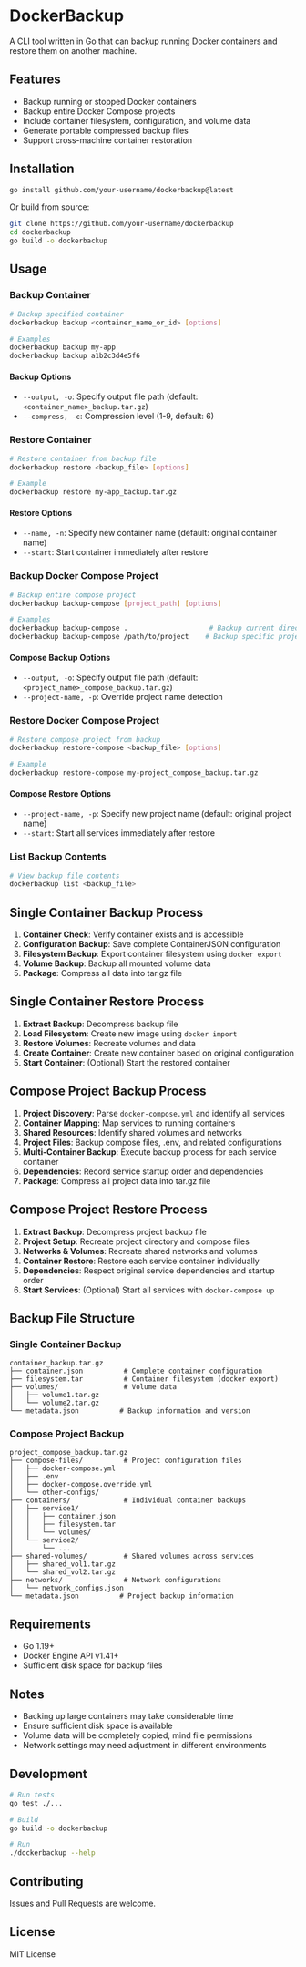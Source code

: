 # DockerBackup

A CLI tool written in Go that can backup running Docker containers and restore them on another machine.

## Features

- Backup running or stopped Docker containers
- Backup entire Docker Compose projects
- Include container filesystem, configuration, and volume data
- Generate portable compressed backup files
- Support cross-machine container restoration

## Installation

```bash
go install github.com/your-username/dockerbackup@latest
```

Or build from source:

```bash
git clone https://github.com/your-username/dockerbackup
cd dockerbackup
go build -o dockerbackup
```

## Usage

### Backup Container

```bash
# Backup specified container
dockerbackup backup <container_name_or_id> [options]

# Examples
dockerbackup backup my-app
dockerbackup backup a1b2c3d4e5f6
```

#### Backup Options
- `--output, -o`: Specify output file path (default: `<container_name>_backup.tar.gz`)
- `--compress, -c`: Compression level (1-9, default: 6)

### Restore Container

```bash
# Restore container from backup file
dockerbackup restore <backup_file> [options]

# Example
dockerbackup restore my-app_backup.tar.gz
```

#### Restore Options
- `--name, -n`: Specify new container name (default: original container name)
- `--start`: Start container immediately after restore

### Backup Docker Compose Project

```bash
# Backup entire compose project
dockerbackup backup-compose [project_path] [options]

# Examples
dockerbackup backup-compose .                    # Backup current directory
dockerbackup backup-compose /path/to/project    # Backup specific project
```

#### Compose Backup Options
- `--output, -o`: Specify output file path (default: `<project_name>_compose_backup.tar.gz`)
- `--project-name, -p`: Override project name detection

### Restore Docker Compose Project

```bash
# Restore compose project from backup
dockerbackup restore-compose <backup_file> [options]

# Example
dockerbackup restore-compose my-project_compose_backup.tar.gz
```

#### Compose Restore Options
- `--project-name, -p`: Specify new project name (default: original project name)
- `--start`: Start all services immediately after restore

### List Backup Contents

```bash
# View backup file contents
dockerbackup list <backup_file>
```

## Single Container Backup Process

1. **Container Check**: Verify container exists and is accessible
2. **Configuration Backup**: Save complete ContainerJSON configuration
3. **Filesystem Backup**: Export container filesystem using `docker export`
4. **Volume Backup**: Backup all mounted volume data
5. **Package**: Compress all data into tar.gz file

## Single Container Restore Process

1. **Extract Backup**: Decompress backup file
2. **Load Filesystem**: Create new image using `docker import`
3. **Restore Volumes**: Recreate volumes and data
4. **Create Container**: Create new container based on original configuration
5. **Start Container**: (Optional) Start the restored container

## Compose Project Backup Process

1. **Project Discovery**: Parse `docker-compose.yml` and identify all services
2. **Container Mapping**: Map services to running containers
3. **Shared Resources**: Identify shared volumes and networks
4. **Project Files**: Backup compose files, .env, and related configurations
5. **Multi-Container Backup**: Execute backup process for each service container
6. **Dependencies**: Record service startup order and dependencies
7. **Package**: Compress all project data into tar.gz file

## Compose Project Restore Process

1. **Extract Backup**: Decompress project backup file
2. **Project Setup**: Recreate project directory and compose files
3. **Networks & Volumes**: Recreate shared networks and volumes
4. **Container Restore**: Restore each service container individually
5. **Dependencies**: Respect original service dependencies and startup order
6. **Start Services**: (Optional) Start all services with `docker-compose up`

## Backup File Structure

### Single Container Backup
```
container_backup.tar.gz
├── container.json          # Complete container configuration
├── filesystem.tar          # Container filesystem (docker export)
├── volumes/                # Volume data
│   ├── volume1.tar.gz
│   └── volume2.tar.gz
└── metadata.json          # Backup information and version
```

### Compose Project Backup
```
project_compose_backup.tar.gz
├── compose-files/          # Project configuration files
│   ├── docker-compose.yml
│   ├── .env
│   ├── docker-compose.override.yml
│   └── other-configs/
├── containers/             # Individual container backups
│   ├── service1/
│   │   ├── container.json
│   │   ├── filesystem.tar
│   │   └── volumes/
│   └── service2/
│       └── ...
├── shared-volumes/         # Shared volumes across services
│   ├── shared_vol1.tar.gz
│   └── shared_vol2.tar.gz
├── networks/               # Network configurations
│   └── network_configs.json
└── metadata.json          # Project backup information
```

## Requirements

- Go 1.19+
- Docker Engine API v1.41+
- Sufficient disk space for backup files

## Notes

- Backing up large containers may take considerable time
- Ensure sufficient disk space is available
- Volume data will be completely copied, mind file permissions
- Network settings may need adjustment in different environments

## Development

```bash
# Run tests
go test ./...

# Build
go build -o dockerbackup

# Run
./dockerbackup --help
```

## Contributing

Issues and Pull Requests are welcome.

## License

MIT License
